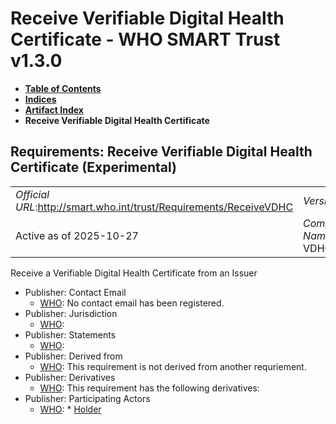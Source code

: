 # Receive Verifiable Digital Health Certificate - WHO SMART Trust v1.3.0

* [**Table of Contents**](toc.md)
* [**Indices**](indices.md)
* [**Artifact Index**](artifacts.md)
* **Receive Verifiable Digital Health Certificate**

## Requirements: Receive Verifiable Digital Health Certificate (Experimental) 

| | |
| :--- | :--- |
| *Official URL*:http://smart.who.int/trust/Requirements/ReceiveVDHC | *Version*:1.3.0 |
| Active as of 2025-10-27 | *Computable Name*:Receive VDHC |

 
Receive a Verifiable Digital Health Certificate from an Issuer 

* Publisher: Contact Email
  * [WHO](http://who.int): No contact email has been registered.
* Publisher: Jurisdiction
  * [WHO](http://who.int): 
* Publisher: Statements
  * [WHO](http://who.int): 
* Publisher: Derived from
  * [WHO](http://who.int): This requirement is not derived from another requriement.
* Publisher: Derivatives
  * [WHO](http://who.int): This requirement has the following derivatives:
* Publisher: Participating Actors
  * [WHO](http://who.int): * [Holder](ActorDefinition-Holder.md)


